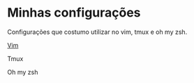 # Minhas configurações

Configurações que costumo utilizar no vim, tmux e oh my zsh.

[Vim](/vim)

Tmux

Oh my zsh
